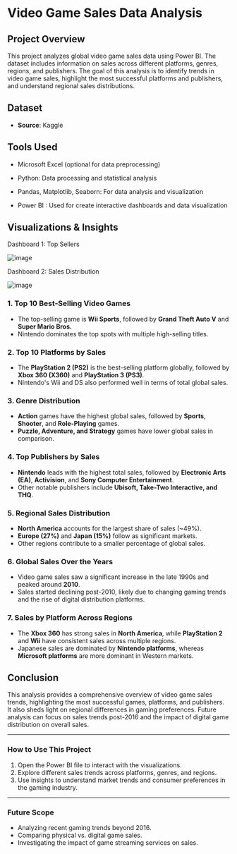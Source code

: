 # Video Game Sales Data Analysis

## Project Overview

This project analyzes global video game sales data using Power BI. The dataset includes information on sales across different platforms, genres, regions, and publishers. The goal of this analysis is to identify trends in video game sales, highlight the most successful platforms and publishers, and understand regional sales distributions.

## Dataset

- **Source**: Kaggle

## Tools Used

- Microsoft Excel (optional for data preprocessing)

- Python: Data processing and statistical analysis

- Pandas, Matplotlib, Seaborn: For data analysis and visualization

- Power BI : Used for create interactive dashboards and data visualization

## Visualizations & Insights

Dashboard 1: Top Sellers 

![image](https://github.com/user-attachments/assets/1bd7dfe0-b9c3-44a8-9af8-70ca92cd3d30)

Dashboard 2: Sales Distribution

![image](https://github.com/user-attachments/assets/f7cde109-6e32-408f-9bbc-934d9ea202aa)

### 1. **Top 10 Best-Selling Video Games**

- The top-selling game is **Wii Sports**, followed by **Grand Theft Auto V** and **Super Mario Bros.**
- Nintendo dominates the top spots with multiple high-selling titles.

### 2. **Top 10 Platforms by Sales**

- The **PlayStation 2 (PS2)** is the best-selling platform globally, followed by **Xbox 360 (X360)** and **PlayStation 3 (PS3)**.
- Nintendo's Wii and DS also performed well in terms of total global sales.

### 3. **Genre Distribution**

- **Action** games have the highest global sales, followed by **Sports**, **Shooter**, and **Role-Playing** games.
- **Puzzle, Adventure, and Strategy** games have lower global sales in comparison.

### 4. **Top Publishers by Sales**

- **Nintendo** leads with the highest total sales, followed by **Electronic Arts (EA)**, **Activision**, and **Sony Computer Entertainment**.
- Other notable publishers include **Ubisoft, Take-Two Interactive, and THQ**.

### 5. **Regional Sales Distribution**

- **North America** accounts for the largest share of sales (\~49%).
- **Europe (27%)** and **Japan (15%)** follow as significant markets.
- Other regions contribute to a smaller percentage of global sales.

### 6. **Global Sales Over the Years**

- Video game sales saw a significant increase in the late 1990s and peaked around **2010**.
- Sales started declining post-2010, likely due to changing gaming trends and the rise of digital distribution platforms.

### 7. **Sales by Platform Across Regions**

- The **Xbox 360** has strong sales in **North America**, while **PlayStation 2** and **Wii** have consistent sales across multiple regions.
- Japanese sales are dominated by **Nintendo platforms**, whereas **Microsoft platforms** are more dominant in Western markets.

## Conclusion

This analysis provides a comprehensive overview of video game sales trends, highlighting the most successful games, platforms, and publishers. It also sheds light on regional differences in gaming preferences. Future analysis can focus on sales trends post-2016 and the impact of digital game distribution on overall sales.

---

### How to Use This Project

1. Open the Power BI file to interact with the visualizations.
2. Explore different sales trends across platforms, genres, and regions.
3. Use insights to understand market trends and consumer preferences in the gaming industry.

---

### Future Scope

- Analyzing recent gaming trends beyond 2016.
- Comparing physical vs. digital game sales.
- Investigating the impact of game streaming services on sales.


